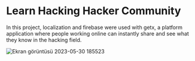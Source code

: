 # Learn Hacking Hacker Community
In this project, localization and firebase were used with getx, 
a platform application where people working online can instantly share and see what they know in the hacking field.  

![Ekran görüntüsü 2023-05-30 185523](https://github.com/yilmazozkan2/Learn_Hacking_Hacker_Community/assets/52213548/3d3fcfd4-1a53-45b7-9065-4205d0ca6d63)
